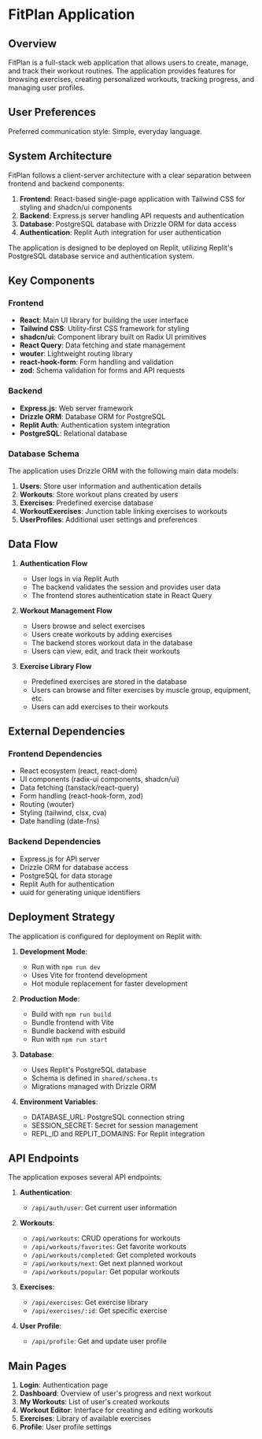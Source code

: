# FitPlan Application

## Overview

FitPlan is a full-stack web application that allows users to create, manage, and track their workout routines. The application provides features for browsing exercises, creating personalized workouts, tracking progress, and managing user profiles.

## User Preferences

Preferred communication style: Simple, everyday language.

## System Architecture

FitPlan follows a client-server architecture with a clear separation between frontend and backend components:

1. **Frontend**: React-based single-page application with Tailwind CSS for styling and shadcn/ui components
2. **Backend**: Express.js server handling API requests and authentication
3. **Database**: PostgreSQL database with Drizzle ORM for data access
4. **Authentication**: Replit Auth integration for user authentication

The application is designed to be deployed on Replit, utilizing Replit's PostgreSQL database service and authentication system.

## Key Components

### Frontend

- **React**: Main UI library for building the user interface
- **Tailwind CSS**: Utility-first CSS framework for styling
- **shadcn/ui**: Component library built on Radix UI primitives
- **React Query**: Data fetching and state management
- **wouter**: Lightweight routing library
- **react-hook-form**: Form handling and validation
- **zod**: Schema validation for forms and API requests

### Backend

- **Express.js**: Web server framework
- **Drizzle ORM**: Database ORM for PostgreSQL
- **Replit Auth**: Authentication system integration
- **PostgreSQL**: Relational database

### Database Schema

The application uses Drizzle ORM with the following main data models:

1. **Users**: Store user information and authentication details
2. **Workouts**: Store workout plans created by users
3. **Exercises**: Predefined exercise database
4. **WorkoutExercises**: Junction table linking exercises to workouts
5. **UserProfiles**: Additional user settings and preferences

## Data Flow

1. **Authentication Flow**
   - User logs in via Replit Auth
   - The backend validates the session and provides user data
   - The frontend stores authentication state in React Query

2. **Workout Management Flow**
   - Users browse and select exercises
   - Users create workouts by adding exercises
   - The backend stores workout data in the database
   - Users can view, edit, and track their workouts

3. **Exercise Library Flow**
   - Predefined exercises are stored in the database
   - Users can browse and filter exercises by muscle group, equipment, etc.
   - Users can add exercises to their workouts

## External Dependencies

### Frontend Dependencies
- React ecosystem (react, react-dom)
- UI components (radix-ui components, shadcn/ui)
- Data fetching (tanstack/react-query)
- Form handling (react-hook-form, zod)
- Routing (wouter)
- Styling (tailwind, clsx, cva)
- Date handling (date-fns)

### Backend Dependencies
- Express.js for API server
- Drizzle ORM for database access
- PostgreSQL for data storage
- Replit Auth for authentication
- uuid for generating unique identifiers

## Deployment Strategy

The application is configured for deployment on Replit with:

1. **Development Mode**:
   - Run with `npm run dev`
   - Uses Vite for frontend development
   - Hot module replacement for faster development

2. **Production Mode**:
   - Build with `npm run build`
   - Bundle frontend with Vite
   - Bundle backend with esbuild
   - Run with `npm run start`

3. **Database**:
   - Uses Replit's PostgreSQL database
   - Schema is defined in `shared/schema.ts`
   - Migrations managed with Drizzle ORM

4. **Environment Variables**:
   - DATABASE_URL: PostgreSQL connection string
   - SESSION_SECRET: Secret for session management
   - REPL_ID and REPLIT_DOMAINS: For Replit integration

## API Endpoints

The application exposes several API endpoints:

1. **Authentication**:
   - `/api/auth/user`: Get current user information

2. **Workouts**:
   - `/api/workouts`: CRUD operations for workouts
   - `/api/workouts/favorites`: Get favorite workouts
   - `/api/workouts/completed`: Get completed workouts
   - `/api/workouts/next`: Get next planned workout
   - `/api/workouts/popular`: Get popular workouts

3. **Exercises**:
   - `/api/exercises`: Get exercise library
   - `/api/exercises/:id`: Get specific exercise

4. **User Profile**:
   - `/api/profile`: Get and update user profile

## Main Pages

1. **Login**: Authentication page
2. **Dashboard**: Overview of user's progress and next workout
3. **My Workouts**: List of user's created workouts
4. **Workout Editor**: Interface for creating and editing workouts
5. **Exercises**: Library of available exercises
6. **Profile**: User profile settings